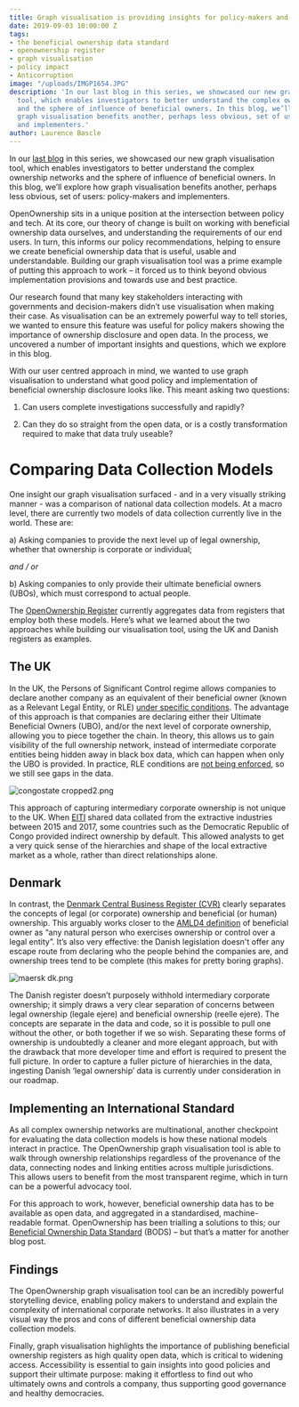 ```yaml
---
title: Graph visualisation is providing insights for policy-makers and implementers
date: 2019-09-03 10:00:00 Z
tags:
- the beneficial ownership data standard
- openownership register
- graph visualisation
- policy impact
- Anticorruption
image: "/uploads/IMGP1654.JPG"
description: 'In our last blog in this series, we showcased our new graph visualisation
  tool, which enables investigators to better understand the complex ownership networks
  and the sphere of influence of beneficial owners. In this blog, we’ll explore how
  graph visualisation benefits another, perhaps less obvious, set of users: policy-makers
  and implementers.'
author: Laurence Bascle
---
```


In our [last blog](https://www.openownership.org/news/what-graph-visualisation-teaches-us-about-beneficial-ownership/) in this series, we showcased our new graph visualisation tool, which enables investigators to better understand the complex ownership networks and the sphere of influence of beneficial owners. In this blog, we’ll explore how graph visualisation benefits another, perhaps less obvious, set of users: policy-makers and implementers.

OpenOwnership sits in a unique position at the intersection between policy and tech. At its core, our theory of change is built on working with beneficial ownership data ourselves, and understanding the requirements of our end users. In turn, this informs our policy recommendations, helping to ensure we create beneficial ownership data that is useful, usable and understandable. Building our graph visualisation tool was a prime example of putting this approach to work – it forced us to think beyond obvious implementation provisions and towards  use and best practice.

Our research found that many key stakeholders interacting with governments and decision-makers didn’t use visualisation when making their case. As visualisation can be an extremely powerful way to tell stories, we wanted to ensure this feature was useful for policy makers showing the importance of ownership disclosure and open data. In the process, we uncovered a number of important insights and questions, which we explore in this blog.

With our user centred approach in mind, we wanted to use graph visualisation to understand what good policy and implementation of beneficial ownership disclosure looks like. This meant asking two questions:

1. Can users complete investigations successfully and rapidly?

2. Can they do so straight from the open data, or is a costly transformation required to make that data truly useable?

# Comparing Data Collection Models

One insight our graph visualisation surfaced - and in a very visually striking manner - was a comparison of national data collection models. At a macro level, there are currently two models of data collection currently live in the world. These are:

a) Asking companies to provide the next level up of legal ownership, whether that ownership is corporate or individual;

*and / or*

b) Asking companies to only provide their ultimate beneficial owners (UBOs), which must correspond to actual people.

The [OpenOwnership Register](https://register.openownership.org/) currently aggregates data from registers that employ both these models. Here’s what we learned about the two approaches while building our visualisation tool, using the UK and Danish registers as examples.

## The UK

In the UK, the Persons of Significant Control regime allows companies to declare another company as an equivalent of their beneficial owner (known as a Relevant Legal Entity, or RLE) [under specific conditions](https://register.openownership.org/data_sources/uk-psc-register). The advantage of this approach is that companies are declaring either their Ultimate Beneficial Owners (UBO), and/or the next level of corporate ownership, allowing you to piece together the chain. In theory, this allows us to gain visibility of the full ownership network, instead of intermediate corporate entities being hidden away in black box data, which can happen when only the UBO is provided. In practice, RLE conditions are [not being enforced](https://www.globalwitness.org/en/campaigns/corruption-and-money-laundering/anonymous-company-owners/companies-we-keep/#chapter-4/section-1), so we still see gaps in the data.

![congostate cropped2.png](/uploads/congostate%20cropped2.png)

This approach of capturing intermediary corporate ownership is not unique to the UK. When [EITI](https://eiti.org/) shared data collated from the extractive industries between 2015 and 2017, some countries such as the Democratic Republic of Congo provided indirect ownership by default. This allowed analysts to get a very quick sense of the hierarchies and shape of the local extractive market as a whole, rather than direct relationships alone.

## Denmark

In contrast, the [Denmark Central Business Register (CVR)](https://datacvr.virk.dk/data/) clearly separates the concepts of legal (or corporate) ownership and beneficial (or human) ownership. This arguably works closer to the [AMLD4 definition](https://eur-lex.europa.eu/legal-content/EN/TXT/PDF/?uri=CELEX:32015L0849&from=EN) of beneficial owner as “any natural person who exercises ownership or control over a legal entity”. It’s also very effective: the Danish legislation doesn't offer any escape route from declaring who the people behind the companies are, and ownership trees tend to be complete (this makes for pretty boring graphs).

![maersk dk.png](/uploads/maersk%20dk.png)

The Danish register doesn’t purposely withhold intermediary corporate ownership; it simply draws a very clear separation of concerns between legal ownership (legale ejere) and beneficial ownership (reelle ejere). The concepts are separate in the data and code, so it is possible to pull one without the other, or both together if we so wish. Separating these forms of ownership is undoubtedly a cleaner and more elegant approach, but with the drawback that more developer time and effort is required to present the full picture. In order to capture a fuller picture of hierarchies in the data, ingesting Danish ‘legal ownership’ data is currently under consideration in our roadmap.

## Implementing an International Standard

As all complex ownership networks are multinational, another checkpoint for evaluating the data collection models is how these national models interact in practice. The OpenOwnership graph visualisation tool is able to walk through ownership relationships regardless of the provenance of the data, connecting nodes and linking entities across multiple jurisdictions. This allows users to benefit from the most transparent regime, which in turn can be a powerful advocacy tool.

For this approach to work, however, beneficial ownership data has to be available as open data, and aggregated in a standardised, machine-readable format. OpenOwnership has been trialling a solutions to this; our [Beneficial Ownership Data Standard](https://www.openownership.org/guide/systems/) (BODS) – but that’s a matter for another blog post.

## Findings

The OpenOwnership graph visualisation tool can be an incredibly powerful storytelling device, enabling policy makers to understand and explain the complexity of international corporate networks. It also illustrates in a very visual way the pros and cons of different beneficial ownership data collection models.

Finally, graph visualisation highlights the importance of publishing beneficial ownership registers as high quality open data, which is critical to widening access. Accessibility is essential to gain insights into good policies and support their ultimate purpose: making it effortless to find out who ultimately owns and controls a company, thus supporting good governance and healthy democracies.
